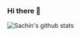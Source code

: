 ### Hi there 👋

![Sachin's github stats](https://github-readme-stats.vercel.app/api?username=sachinsom93&show_icons=true)

<!--
**sachinsom93/sachinsom93** is a ✨ _special_ ✨ repository because its `README.md` (this file) appears on your GitHub profile.


